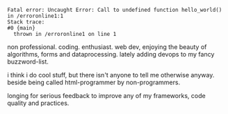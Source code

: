 ```
Fatal error: Uncaught Error: Call to undefined function hello_world() in /erroronline1:1
Stack trace:
#0 {main}
  thrown in /erroronline1 on line 1
```

non professional. coding. enthusiast. web dev, enjoying the beauty of algorithms, forms and dataprocessing. lately adding devops to my fancy buzzword-list.

i think i do cool stuff, but there isn't anyone to tell me otherwise anyway. beside being called html-programmer by non-programmers.

longing for serious feedback to improve any of my frameworks, code quality and practices.